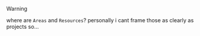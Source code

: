 >[!warning]
>where are `Areas` and `Resources`? personally i cant frame those as clearly as projects so...

